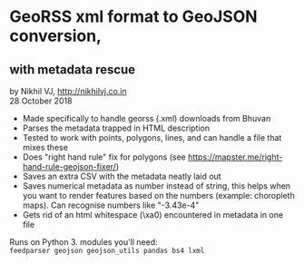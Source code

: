 # GeoRSS xml format to GeoJSON conversion, 
## with metadata rescue

by Nikhil VJ, http://nikhilvj.co.in  
28 October 2018

- Made specifically to handle georss (.xml) downloads from Bhuvan
- Parses the metadata trapped in HTML description
- Tested to work with points, polygons, lines, and can handle a file that mixes these
- Does "right hand rule" fix for polygons (see https://mapster.me/right-hand-rule-geojson-fixer/)
- Saves an extra CSV with the metadata neatly laid out
- Saves numerical metadata as number instead of string, this helps when you want to render features based on the numbers (example: choropleth maps). Can recognise numbers like "-3.43e-4"
- Gets rid of an html whitespace (\xa0) encountered in metadata in one file

Runs on Python 3. modules you'll need:  
`feedparser geojson geojson_utils pandas bs4 lxml`
